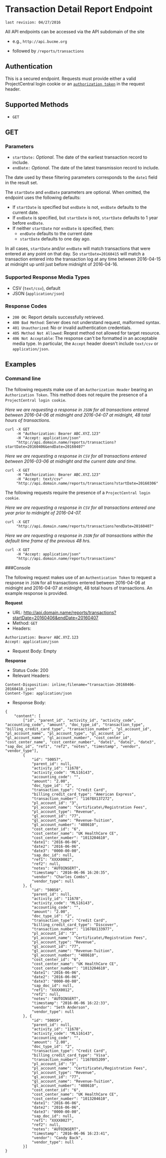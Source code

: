 # Transaction Detail Report Endpoint
```last revision: 04/27/2016```

All API endpoints can be accessed via the API subdomain of the site
- e.g., `http://api.bucme.org`

- followed by ```/reports/transactions```

## Authentication

This is a secured endpoint. Requests must provide either a valid ProjectCentral login cookie or an [`authorization token`](https://github.com/cecentral/documentation/blob/master/Token%20Based%20Authentication%20for%20API%20Endpoints.md) in the request header.

## Supported Methods

 - `GET`

## GET

### Parameters

- `startDate:` _Optional_. The date of the earliest transaction record to include. 
- `endDate:` _Optional_. The date of the latest transmission record to include.

The date used by these filtering parameters corresponds to the `date1` field in the result set.

The `startDate` and `endDate` parameters are optional. When omitted, the endpoint uses the following defaults:

- If `startDate` is specified but `endDate` is not, `endDate` defaults to the current date.
- If `endDate` is specified, but `startDate` is not, `startDate` defaults to 1 year before `endDate`.
- If neither `startDate` nor `endDate` is specified, then:
    - `endDate` defaults to the current date
    - `startDate` defaults to one day ago.

In all cases, `startDate` and/or `endDate` will match transactions that were entered at any point on that day. So `startDate=20160415` will match a transaction entered into the transaction log at any time between 2016-04-15 at midnight up until just before midnight of 2016-04-16.

### Supported Response Media Types

- CSV (`text/csv`), default
- JSON (`application/json`)

### Response Codes

- `200 OK`: Report details successfully retrieved.
- `400 Bad Method`: Server does not understand request, malformed syntax.
- `401 Unauthorized`: No or invalid authentication credentials.
- `405 Method Not Allowed`: Reqest method not allowed for target resource.
- `406 Not Acceptable`: The response can't be formatted in an acceptable media type. In particular, the `Accept` header doesn't include `text/csv` or `application/json`.

## Examples

### Command line

 The following requests make use of an `Authorization Header` bearing an `Authorization Token`.  This method does not require the presence of a `ProjectCentral login cookie`.
 
 
 _Here we are requesting a response in `JSON` for all transactions entered between 2016-04-06 at midnight and 2016-04-07 at midnight, 48 total hours of transactions._
```
curl -X GET
     -H "Authorization: Bearer ABC.XYZ.123"
     -H "Accept: application/json"
     "http://api.domain.name/reports/transactions?startDate=20160406&endDate=20160407"
```

 _Here we are requesting a response in `CSV` for all transactions entered between 2016-03-06 at midnight and the current date and time._
```
curl -X GET
     -H "Authorization: Bearer ABC.XYZ.123"
     -H "Accept: text/csv"
     "http://api.domain.name/reports/transactions?startDate=20160306"
```


 The following requests require the presence of a `ProjectCentral login cookie`.


 _Here we are requesting a response in `CSV` for all transactions entered one year prior to midnight of 2016-04-07._
```
curl -X GET
     "http://api.domain.name/reports/transactions?endDate=20160407"
```

 _Here we are requesting a response in `JSON` for all transactions within the default time frame of the previous 48 hrs._
```
curl -X GET
     -H "Accept: application/json"
     "http://api.domain.name/reports/transactions"
```

###Console

The following request makes use of an `Authentication Token` to request a response in `JSON` for all transactions entered between 2016-04-06 at midnight and 2016-04-07 at midnight, 48 total hours of transactions. An example response is provided.

**Request**

- URL: http://api.domain.name/reports/transactions?startDate=20160406&endDate=20160407
- Method: `GET`
- Headers:

```
Authorization: Bearer ABC.XYZ.123
Accept: application/json
```
 
- Request Body: Empty

**Response**

- Status Code: 200
- Relevant Headers:

```
Content-Disposition: inline;filename="transaction-20160406-20160418.json"
Content-Type: application/json
```

- Response Body: 

```
{
    "content": [
        ["id", "parent_id", "activity_id", "activity_code", "accounting_code", "amount", "doc_type_id", "transaction_type", "billing_credit_card_type", "transaction_number", "pl_account_id", "pl_account_name", "pl_account_type", "gl_account_id", "gl_account_name", "gl_account_number", "cost_center_id", "cost_center_name", "cost_center_number", "date1", "date2", "date3", "sap_doc_id", "ref1", "ref2", "notes", "timestamp", "vendor", "vendor_type"],
        {
            "id": "50057",
            "parent_id": null,
            "activity_id": "11678",
            "activity_code": "MLS16143",
            "accounting_code": "",
            "amount": "2.00",
            "doc_type_id": "2",
            "transaction_type": "Credit Card",
            "billing_credit_card_type": "American Express",
            "transaction_number": "11678X137272",
            "pl_account_id": "3",
            "pl_account_name": "Certificate\/Registration Fees",
            "pl_account_type": "Revenue",
            "gl_account_id": "77",
            "gl_account_name": "Revenue-Tuition",
            "gl_account_number": "408610",
            "cost_center_id": "6",
            "cost_center_name": "UK HealthCare CE",
            "cost_center_number": "1013204610",
            "date1": "2016-06-06",
            "date2": "2016-06-06",
            "date3": "0000-00-00",
            "sap_doc_id": null,
            "ref1": "XXXX0002",
            "ref2": null,
            "notes": "AUTOINSERT",
            "timestamp": "2016-06-06 16:20:35",
            "vendor": "Charles Combs",
            "vendor_type": null
        }, {
            "id": "50058",
            "parent_id": null,
            "activity_id": "11678",
            "activity_code": "MLS16143",
            "accounting_code": "",
            "amount": "2.00",
            "doc_type_id": "2",
            "transaction_type": "Credit Card",
            "billing_credit_card_type": "Discover",
            "transaction_number": "11678X133977",
            "pl_account_id": "3",
            "pl_account_name": "Certificate\/Registration Fees",
            "pl_account_type": "Revenue",
            "gl_account_id": "77",
            "gl_account_name": "Revenue-Tuition",
            "gl_account_number": "408610",
            "cost_center_id": "6",
            "cost_center_name": "UK HealthCare CE",
            "cost_center_number": "1013204610",
            "date1": "2016-06-06",
            "date2": "2016-06-06",
            "date3": "0000-00-00",
            "sap_doc_id": null,
            "ref1": "XXXX0012",
            "ref2": null,
            "notes": "AUTOINSERT",
            "timestamp": "2016-06-06 16:22:33",
            "vendor": "Seth Anderson",
            "vendor_type": null
        }, {
            "id": "50059",
            "parent_id": null,
            "activity_id": "11678",
            "activity_code": "MLS16143",
            "accounting_code": "",
            "amount": "2.00",
            "doc_type_id": "2",
            "transaction_type": "Credit Card",
            "billing_credit_card_type": "Visa",
            "transaction_number": "11678X5209",
            "pl_account_id": "3",
            "pl_account_name": "Certificate\/Registration Fees",
            "pl_account_type": "Revenue",
            "gl_account_id": "77",
            "gl_account_name": "Revenue-Tuition",
            "gl_account_number": "408610",
            "cost_center_id": "6",
            "cost_center_name": "UK HealthCare CE",
            "cost_center_number": "1013204610",
            "date1": "2016-06-06",
            "date2": "2016-06-06",
            "date3": "0000-00-00",
            "sap_doc_id": null,
            "ref1": "XXXX0027",
            "ref2": null,
            "notes": "AUTOINSERT",
            "timestamp": "2016-06-06 16:23:41",
            "vendor": "Candy Back",
            "vendor_type": null
        }]
}
```
